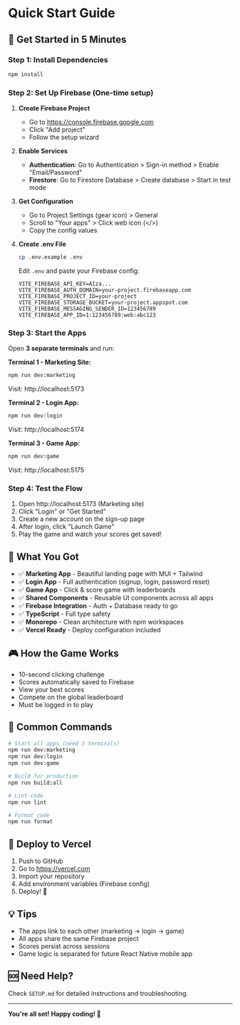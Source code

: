 # Quick Start Guide

## 🚀 Get Started in 5 Minutes

### Step 1: Install Dependencies
```bash
npm install
```

### Step 2: Set Up Firebase (One-time setup)

1. **Create Firebase Project**
   - Go to https://console.firebase.google.com
   - Click "Add project"
   - Follow the setup wizard

2. **Enable Services**
   - **Authentication**: Go to Authentication > Sign-in method > Enable "Email/Password"
   - **Firestore**: Go to Firestore Database > Create database > Start in test mode

3. **Get Configuration**
   - Go to Project Settings (gear icon) > General
   - Scroll to "Your apps" > Click web icon (</>)
   - Copy the config values

4. **Create .env File**
   ```bash
   cp .env.example .env
   ```
   
   Edit `.env` and paste your Firebase config:
   ```env
   VITE_FIREBASE_API_KEY=AIza...
   VITE_FIREBASE_AUTH_DOMAIN=your-project.firebaseapp.com
   VITE_FIREBASE_PROJECT_ID=your-project
   VITE_FIREBASE_STORAGE_BUCKET=your-project.appspot.com
   VITE_FIREBASE_MESSAGING_SENDER_ID=123456789
   VITE_FIREBASE_APP_ID=1:123456789:web:abc123
   ```

### Step 3: Start the Apps

Open **3 separate terminals** and run:

**Terminal 1 - Marketing Site:**
```bash
npm run dev:marketing
```
Visit: http://localhost:5173

**Terminal 2 - Login App:**
```bash
npm run dev:login
```
Visit: http://localhost:5174

**Terminal 3 - Game App:**
```bash
npm run dev:game
```
Visit: http://localhost:5175

### Step 4: Test the Flow

1. Open http://localhost:5173 (Marketing site)
2. Click "Login" or "Get Started"
3. Create a new account on the sign-up page
4. After login, click "Launch Game"
5. Play the game and watch your scores get saved!

## 📁 What You Got

- ✅ **Marketing App** - Beautiful landing page with MUI + Tailwind
- ✅ **Login App** - Full authentication (signup, login, password reset)
- ✅ **Game App** - Click & score game with leaderboards
- ✅ **Shared Components** - Reusable UI components across all apps
- ✅ **Firebase Integration** - Auth + Database ready to go
- ✅ **TypeScript** - Full type safety
- ✅ **Monorepo** - Clean architecture with npm workspaces
- ✅ **Vercel Ready** - Deploy configuration included

## 🎮 How the Game Works

- 10-second clicking challenge
- Scores automatically saved to Firebase
- View your best scores
- Compete on the global leaderboard
- Must be logged in to play

## 🔧 Common Commands

```bash
# Start all apps (need 3 terminals)
npm run dev:marketing
npm run dev:login
npm run dev:game

# Build for production
npm run build:all

# Lint code
npm run lint

# Format code
npm run format
```

## 🚢 Deploy to Vercel

1. Push to GitHub
2. Go to https://vercel.com
3. Import your repository
4. Add environment variables (Firebase config)
5. Deploy! 🎉

## 💡 Tips

- The apps link to each other (marketing → login → game)
- All apps share the same Firebase project
- Scores persist across sessions
- Game logic is separated for future React Native mobile app

## 🆘 Need Help?

Check `SETUP.md` for detailed instructions and troubleshooting.

---

**You're all set! Happy coding! 🎉**

